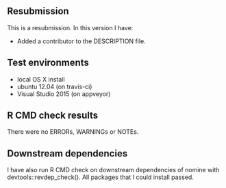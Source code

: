 ## Resubmission
This is a resubmission. In this version I have:

- Added a contributor to the DESCRIPTION file.

## Test environments
* local OS X install
* ubuntu 12.04 (on travis-ci)
* Visual Studio 2015 (on appveyor)

## R CMD check results
There were no ERRORs, WARNINGs or NOTEs.

## Downstream dependencies
I have also run R CMD check on downstream dependencies of nomine with devtools::revdep_check(). All packages that I could install passed.
